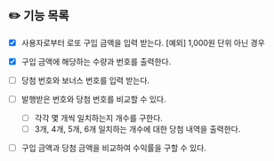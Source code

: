 ## ✏️ 기능 목록

- [x] 사용자로부터 로또 구입 금액을 입력 받는다.
    [예외] 1,000원 단위 아닌 경우

- [x] 구입 금액에 해당하는 수량과 번호를 출력한다.

- [ ] 당첨 번호와 보너스 번호를 입력 받는다.

- [ ] 발행받은 번호와 당첨 번호를 비교할 수 있다.
   - [ ] 각각 몇 개씩 일치하는지 개수를 구한다.
   - [ ] 3개, 4개, 5개, 6개 일치하는 개수에 대한 당첨 내역을 출력한다.

- [ ] 구입 금액과 당첨 금액을 비교하여 수익률을 구할 수 있다.
